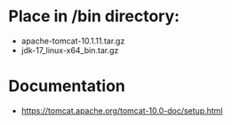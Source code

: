 # Place in /bin directory:
- apache-tomcat-10.1.11.tar.gz
- jdk-17_linux-x64_bin.tar.gz

# Documentation
- https://tomcat.apache.org/tomcat-10.0-doc/setup.html